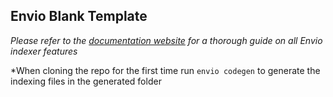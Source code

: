 ## Envio Blank Template

*Please refer to the [documentation website](https://docs.envio.dev) for a thorough guide on all Envio indexer features*

 *When cloning the repo for the first time run `envio codegen` to generate the indexing files in the generated folder
